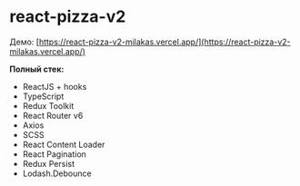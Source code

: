 # react-pizza-v2

Демо: [https://react-pizza-v2-milakas.vercel.app/](https://react-pizza-v2-milakas.vercel.app/)

**Полный стек:**
- ReactJS + hooks
- TypeScript
- Redux Toolkit
- React Router v6 
- Axios
- SCSS 
- React Content Loader
- React Pagination
- Redux Persist
- Lodash.Debounce

